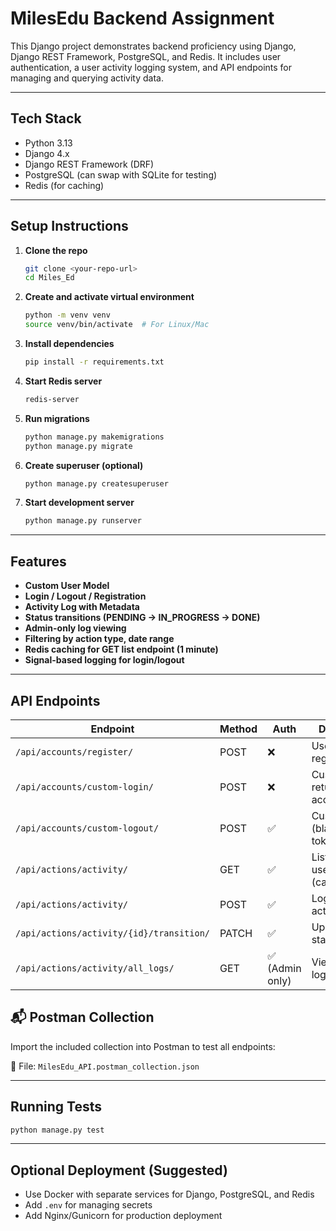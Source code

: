 
# MilesEdu Backend Assignment

This Django project demonstrates backend proficiency using Django, Django REST Framework, PostgreSQL, and Redis. It includes user authentication, a user activity logging system, and API endpoints for managing and querying activity data.

---

## Tech Stack

- Python 3.13
- Django 4.x
- Django REST Framework (DRF)
- PostgreSQL (can swap with SQLite for testing)
- Redis (for caching)

---

## Setup Instructions

1. **Clone the repo**
   ```bash
   git clone <your-repo-url>
   cd Miles_Ed
   ```

2. **Create and activate virtual environment**
   ```bash
   python -m venv venv
   source venv/bin/activate  # For Linux/Mac
   ```

3. **Install dependencies**
   ```bash
   pip install -r requirements.txt
   ```

4. **Start Redis server**
   ```bash
   redis-server
   ```

5. **Run migrations**
   ```bash
   python manage.py makemigrations
   python manage.py migrate
   ```

6. **Create superuser (optional)**
   ```bash
   python manage.py createsuperuser
   ```

7. **Start development server**
   ```bash
   python manage.py runserver
   ```

---

## Features

- **Custom User Model**
- **Login / Logout / Registration**
- **Activity Log with Metadata**
- **Status transitions (PENDING → IN_PROGRESS → DONE)**
- **Admin-only log viewing**
- **Filtering by action type, date range**
- **Redis caching for GET list endpoint (1 minute)**
- **Signal-based logging for login/logout**

---

## API Endpoints

| Endpoint                         | Method | Auth | Description                              |
|----------------------------------|--------|------|------------------------------------------|
| `/api/accounts/register/`        | POST   | ❌    | User registration                        |
| `/api/accounts/custom-login/`    | POST   | ❌    | Custom login, returns access/refresh     |
| `/api/accounts/custom-logout/`   | POST   | ✅    | Custom logout (blacklists token)         |
| `/api/actions/activity/`         | GET    | ✅    | List current user's logs (cached)        |
| `/api/actions/activity/`         | POST   | ✅    | Log new activity                         |
| `/api/actions/activity/{id}/transition/` | PATCH | ✅ | Update log status                        |
| `/api/actions/activity/all_logs/`| GET    | ✅ (Admin only) | View all user logs              |


## 📬 Postman Collection

Import the included collection into Postman to test all endpoints:

📁 File: `MilesEdu_API.postman_collection.json`

---

## Running Tests

```bash
python manage.py test
```

---

## Optional Deployment (Suggested)

- Use Docker with separate services for Django, PostgreSQL, and Redis
- Add `.env` for managing secrets
- Add Nginx/Gunicorn for production deployment
